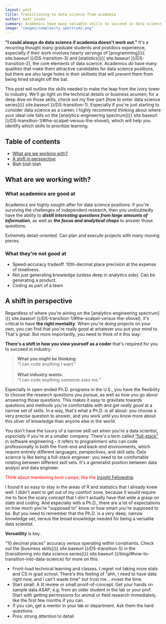 ```yaml
---
layout: post
title: Transitioning to data science from academia
author: matt_sosna
summary: Academics have many valuable skills to succeed in data science, but some need to be cultivated. This post outlines the soft and hard skills needed for success.
image: "images/complexity_spectrum2.png"
---
```

**"I could always do data science if academia doesn't work out."** It's a recurring thought many graduate students and postdocs experience, especially if their work involves hearty servings of [programming]({{  site.baseurl  }}/DS-transition-3) and [statistics]({{  site.baseurl  }}/DS-transition-2), the core elements of data science. Academics *do* have many qualities that make them attractive candidates for data science positions, but there are also large holes in their skillsets that will prevent them from being hired straight off the bat.

This post will outline the skills needed to make the leap from the ivory tower to industry. We'll go light on the technical details or business acumen; for a deep dive on those skills, check out my five-part [how to enter data science series]({{  site.baseurl  }}/DS-transition-1). Especially if you're just starting to consider data science as a career, I highly recommend thinking about where your ideal role falls on the [analytics-engineering spectrum]({{  site.baseurl  }}/DS-transition-1/#the-scalpel-versus-the-shovel), which will help you identify which skills to prioritize learning.

## Table of contents
* [What are we working with?](#what-are-we-working-with)
* [A shift in perspective](#a-shift-in-perspective)
* Blah blah blah

## What are we working with?
### What academics are good at
Academics *are* highly sought-after for data science positions: if you're surviving the challenges of independent research, then you undoubtedly have the ability to _**distill interesting questions from large amounts of information**_, as well as _**the focus and analytical chops**_ to answer those questions.

Extremely detail-oriented.
Can plan and execute projects with many moving pieces.

### What they're not good at
* Speed-accuracy tradeoff. 10th-decimal place precision at the expense of timeliness.
* Not just generating knowledge (unless deep in analytics side). Can be generating a product.
* Coding as part of a team



## A shift in perspective
Regardless of where you're aiming on the [analytics-engineering spectrum]({{  site.baseurl  }}/DS-transition-1/#the-scalpel-versus-the-shovel), it's critical to have **the right mentality**. When you're doing projects on your own, you can find that you're really good at whatever you put your mind to. That's great. But more importantly, you need to think of it this way:

 **There's a shift in how you view yourself as a coder** that's required for you to succeed in industry:

> **What you might be thinking:** <br>"I can code anything I want." <br><br>
> **What industry wants:** <br>"I can code anything someone asks me."

Especially in open-ended Ph.D. programs in the U.S., you have the flexibility to choose the research questions you pursue, as well as how you go about answering those questions. This makes it easy to gravitate towards questions and methods you're comfortable with and get _really good_ at a narrow set of skills. In a way, that's what a Ph.D. is all about: you choose a very precise question to answer, and you work until you know more about this sliver of knowledge than anyone else in the world.

You don't have the luxury of a narrow skill set when you're a data scientist, *especially* if you're at a smaller company. There's a term called ["full-stack"](https://www.w3schools.com/whatis/whatis_fullstack.asp) in software engineering - it refers to programmers who can code professionally in both the front-end and back-end environments, which require entirely different languages, perspectives, and skill sets. Data science is like being a full-stack engineer: you need to be comfortable rotating between different skill sets. It's a generalist position between data analyst and data engineer.

<span style='color:red'> Think about mentioning boot camps, like the [Insight Fellowship](https://insightfellows.com/data-science) </span>

I found it so easy to stay in the areas of R and statistics that I already knew well. I didn't want to get out of my comfort zone, because it would require me to face the scary concept that I _don't_ actually have that wide a grasp on stats and coding. And especially with a Ph.D., there are a lot of expectations on how much you're "supposed to" know or how smart you're supposed to be. But you need to remember that the Ph.D. is a very deep, narrow knowledge set, versus the broad knowledge needed for being a versatile data scientist.

**Versatility** is key.

"10 decimal places" accuracy versus operating within constraints. Check out the [business skills]({{  site.baseurl  }}/DS-transition-5) in the [transitioning into data science series]({{  site.baseurl  }}/blog/#how-to-transition-into-data-science) for more on this.


* Front-load technical learning and classes. I regret not taking more stats and CS in grad school. There's this feeling of "ahh, I need to have data right now, and I can't waste time" but trust me... invest the time.
* Start small. A lit review or small proof-of-concept. Get your hands on sample data ASAP, e.g. from an older student in the lab or your prof. Start with getting permissions for animal or field research immediately, like the first few months if you can.
* If you can, get a mentor in your lab or department. Ask them the hard questions.
* Pros: strong attention to detail
